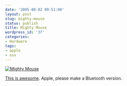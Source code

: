 ```yaml
---
date: '2005-08-02 09:51:00'
layout: post
slug: mighty-mouse
status: publish
title: Mighty Mouse
wordpress_id: '37'
categories:
- Hardware
tags:
- apple
- osx
---
```


[![Mighty Mouse](http://photos22.flickr.com/30610206_c2af4cc9e4_o.png)](http://www.apple.com/mightymouse/)

[This is awesome](http://www.apple.com/mightymouse/). Apple, please make a Bluetooth version.
